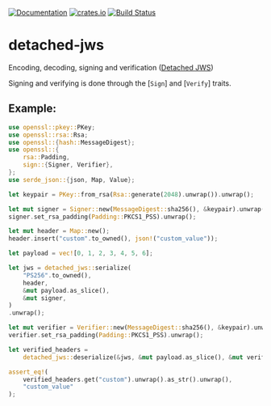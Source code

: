 [![Documentation](https://docs.rs/detached-jws/badge.svg)](https://docs.rs/jws)
[![crates.io](https://img.shields.io/crates/v/detached-jws.svg)](https://crates.io/crates/jws)
[![Build Status](https://travis-ci.org/nigma143/detached-jws.svg?branch=master)](https://travis-ci.org/de-vri-es/jws)

# detached-jws

Encoding, decoding, signing and verification ([Detached JWS](https://medium.com/gin-and-tonic/implementing-detached-json-web-signature-9ca5665ddcfc))

Signing and verifying is done through the [`Sign`] and [`Verify`] traits.

## Example:
```rust
use openssl::pkey::PKey;
use openssl::rsa::Rsa;
use openssl::{hash::MessageDigest};
use openssl::{
    rsa::Padding,
    sign::{Signer, Verifier},
};
use serde_json::{json, Map, Value};

let keypair = PKey::from_rsa(Rsa::generate(2048).unwrap()).unwrap();

let mut signer = Signer::new(MessageDigest::sha256(), &keypair).unwrap();
signer.set_rsa_padding(Padding::PKCS1_PSS).unwrap();

let mut header = Map::new();
header.insert("custom".to_owned(), json!("custom_value"));

let payload = vec![0, 1, 2, 3, 4, 5, 6];

let jws = detached_jws::serialize(
    "PS256".to_owned(),
    header,
    &mut payload.as_slice(),
    &mut signer,
)
.unwrap();

let mut verifier = Verifier::new(MessageDigest::sha256(), &keypair).unwrap();
verifier.set_rsa_padding(Padding::PKCS1_PSS).unwrap();

let verified_headers =
    detached_jws::deserialize(&jws, &mut payload.as_slice(), &mut verifier).unwrap();

assert_eq!(
    verified_headers.get("custom").unwrap().as_str().unwrap(),
    "custom_value"
);
```
